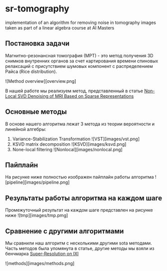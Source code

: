 # sr-tomography
implementation of an algorithm for removing noise in tomography images taken as part of a linear algebra course at AI Masters


## Постановка задачи
Магнитно-резонансная томография (МРТ) - это метод получения 3D снимков внутренних органов за счет картирования времени спиновых релаксаций с присутствием шумовых компонент с распределением Райса (Rice distribution).

![Method overview][overview.png]

В нашей работе мы реализуем метод, представленный в статье [Non-Local SVD Denoising of MRI Based on Sparse Representations
](https://www.mdpi.com/1424-8220/20/5/1536/htm)

## Основные методы
В основе нашего алгоритма лежат 3 метода из теории вероятности и линейной алгебры:
1. Variance-Stabilization Transformation
  ![VST][images/vst.png]
2. KSVD matrix decomposition
  ![KSVD][images/ksvd.png]
3. None-local filtering
  ![Nonlocal][images/nonlocal.png]
  
## Пайплайн
На рисунке ниже полностью изображен пайплайн работы алгоритма
![pipeline][images/pipeline.png]

## Результаты работы алгоритма на каждом шаге
Промежуточный результат на каждом шаге представлен на рисунке ниже
![tmp][images/tmp.pmg]

## Сравнение с другими алгоритмами
Мы сравнили наш алгоритм с несколькими другими sota методами. Часть методов была упомянута в статье, другие методы мы взяли из бенчмарка [Super-Resolution on IXI
](https://paperswithcode.com/sota/super-resolution-on-ixi)

![methods][images/methods.png]
